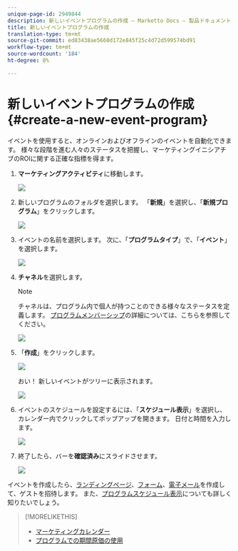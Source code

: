```yaml
---
unique-page-id: 2949844
description: 新しいイベントプログラムの作成 — Marketto Docs — 製品ドキュメント
title: 新しいイベントプログラムの作成
translation-type: tm+mt
source-git-commit: ed83438ae5660d172e845f25c4d72d599574bd91
workflow-type: tm+mt
source-wordcount: '184'
ht-degree: 0%

---
```



# 新しいイベントプログラムの作成{#create-a-new-event-program}

イベントを使用すると、オンラインおよびオフラインのイベントを自動化できます。 様々な段階を進む人々のステータスを把握し、マーケティングイニシアチブのROIに関する正確な指標を得ます。

1. **マーケティングアクティビティ**&#x200B;に移動します。

   ![](assets/ma.png)

1. 新しいプログラムのフォルダを選択します。 「**新規**」を選択し、「**新規プログラム**」をクリックします。

   ![](assets/image2015-2-26-14-3a24-3a30.png)

1. イベントの名前を選択します。 次に、「**プログラムタイプ**」で、「**イベント**」を選択します。

   ![](assets/image2015-2-26-14-3a26-3a6.png)

1. **チャネル**&#x200B;を選択します。

   >[!NOTE]
   >
   >チャネルは、プログラム内で個人が持つことのできる様々なステータスを定義します。 [プログラムメンバーシップ](/help/marketo/product-docs/core-marketo-concepts/programs/creating-programs/understanding-program-membership.md)の詳細については、こちらを参照してください。

   ![](assets/image2015-2-26-14-3a29-3a3.png)

1. 「**作成**」をクリックします。

   ![](assets/image2015-2-26-14-3a33-3a17.png)

   おい！ 新しいイベントがツリーに表示されます。

   ![](assets/image2015-2-26-14-3a34-3a33.png)

1. イベントのスケジュールを設定するには、「**スケジュール表示**」を選択し、カレンダー内でクリックしてポップアップを開きます。 日付と時間を入力します。

   ![](assets/image2016-3-25-14-3a17-3a33.png)

1. 終了したら、バーを&#x200B;**確認済み**&#x200B;にスライドさせます。

   ![](assets/image2016-3-25-14-3a18-3a13.png)

イベントを作成したら、[ランディングページ](/help/marketo/product-docs/demand-generation/landing-pages/free-form-landing-pages/create-a-free-form-landing-page.md)、[フォーム](/help/marketo/product-docs/demand-generation/forms/creating-a-form/create-a-form.md)、[電子メール](/help/marketo/product-docs/email-marketing/email-programs/creating-an-email-program/create-an-email-program.md)を作成して、ゲストを招待します。 また、[プログラムスケジュール表示](http://docs.marketo.com/display/docs/program+schedule+view)についても詳しく知りたいでしょう。

>[!MORELIKETHIS]
>
>* [マーケティングカレンダー](/help/marketo/product-docs/core-marketo-concepts/marketing-calendar/understanding-the-calendar/navigating-the-marketing-calendar.md)
>* [プログラムでの期間原価の使用](/help/marketo/product-docs/core-marketo-concepts/programs/working-with-programs/using-period-costs-in-a-program.md)

